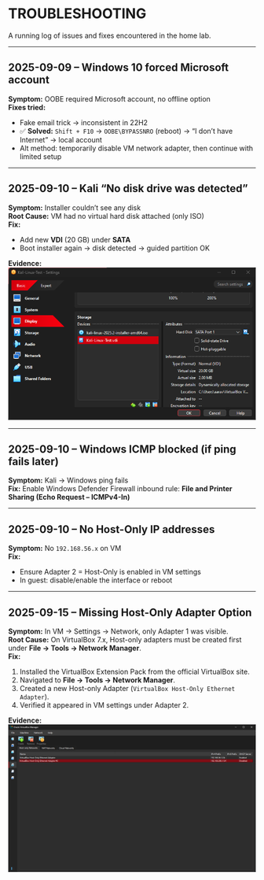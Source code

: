 # TROUBLESHOOTING

A running log of issues and fixes encountered in the home lab.

---

## 2025-09-09 – Windows 10 forced Microsoft account
**Symptom:** OOBE required Microsoft account, no offline option  
**Fixes tried:**  
- Fake email trick → inconsistent in 22H2  
- ✅ **Solved:** `Shift + F10` → `OOBE\BYPASSNRO` (reboot) → “I don’t have Internet” → local account  
- Alt method: temporarily disable VM network adapter, then continue with limited setup  

---

## 2025-09-10 – Kali “No disk drive was detected”
**Symptom:** Installer couldn’t see any disk  
**Root Cause:** VM had no virtual hard disk attached (only ISO)  
**Fix:**  
- Add new **VDI** (20 GB) under **SATA**  
- Boot installer again → disk detected → guided partition OK  

**Evidence:**  
![Kali VM Storage Fix](Screenshots/Kali_VM_Storage_Fix_2025-09-10.png)  

---

## 2025-09-10 – Windows ICMP blocked (if ping fails later)
**Symptom:** Kali → Windows ping fails  
**Fix:** Enable Windows Defender Firewall inbound rule: **File and Printer Sharing (Echo Request – ICMPv4-In)**  

---

## 2025-09-10 – No Host-Only IP addresses
**Symptom:** No `192.168.56.x` on VM  
**Fix:**  
- Ensure Adapter 2 = Host-Only is enabled in VM settings  
- In guest: disable/enable the interface or reboot  

---

## 2025-09-15 – Missing Host-Only Adapter Option
**Symptom:** In VM → Settings → Network, only Adapter 1 was visible.  
**Root Cause:** On VirtualBox 7.x, Host-only adapters must be created first under **File → Tools → Network Manager**.  
**Fix:**  
1. Installed the VirtualBox Extension Pack from the official VirtualBox site.  
2. Navigated to **File → Tools → Network Manager**.  
3. Created a new Host-only Adapter (`VirtualBox Host-Only Ethernet Adapter`).  
4. Verified it appeared in VM settings under Adapter 2.  

**Evidence:**  
![Host-only Adapter Created](Screenshots/Host_Only_Adapter_Created_2025-09-15.png)  
